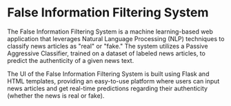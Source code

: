 # False Information Filtering System
The False Information Filtering System is a machine learning-based web application that leverages Natural Language Processing (NLP) techniques to classify news articles as "real" or "fake." The system utilizes a Passive Aggressive Classifier, trained on a dataset of labeled news articles, to predict the authenticity of a given news text.

The UI of the False Information Filtering System is built using Flask and HTML templates, providing an easy-to-use platform where users can input news articles and get real-time predictions regarding their authenticity (whether the news is real or fake).

